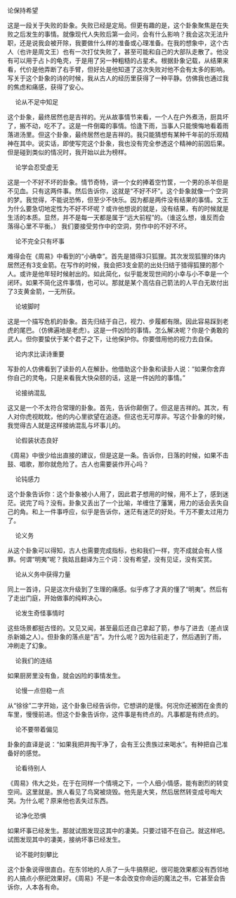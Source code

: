论保持希望

这是一段关于失败的卦象。失败已经是定局。但更有趣的是，这个卦象聚焦是在失败之后发生的事情。就像现代人失败后第一会问，会有什么影响？我会这次无法升职，还是说我会被开除，我要做什么样的准备或心理准备。在我的想象中，这个古人（也许是周文王）也有一次打仗失败了，甚至可能和自己的大部队走散了。他没有可以用于占卜的龟壳，于是用了另一种粗糙的占星术。根据卦象记载，从结果来看，代价是他弄断了右手臂，但好处是他知道了这次失败对他不会有太多的影响。
写关于这个卦象的诗的时候，我从古人的经历里获得了一种平静。仿佛我也通过我的焦虑和痛感，获得了安心。


 
论从不足中知足

这个卦象，最终居然也是吉祥的。光从故事情节来看，一个人在户外煮汤，厨具坏了，搬不动，吃不了。这是一件倒霉的事情。恰逢下雨，当事人只能懊悔地看着雨落进汤里。但这个卦象，最终居然也是吉祥的。我只能猜想有某种千年前的乐观精神在其中。说实话，即使写完这个卦象，我也没有完全参透这个精神的前因后果。但是碰到类似的情况时，我开始以此为榜样。


 
论学会忍受虚无

这是一个不好不坏的卦象。情节奇特，讲一个女的捧着空竹筐，一个男的杀羊但是不见血。只有这两件事。然后告诉你，这就是“不好不坏”。这个卦象就像一个空洞的梦。我觉得，不能说恐怖，但至少不快乐。因为都是两件没有结果的事情。文王为什么要急切地定性为不好不坏呢？或许他想说的就是，没有结果，有的时候就是生活的本质。显然，并不是每一天都是属于“远大前程”的。（谁这么想，谁反而会落得心里不平衡。） 我们要接受劳作中的空洞，劳作中的不好不坏。


 
论不完全只有坏事

难得会在《周易》中看到的“小确幸”。首先是猎得3只狐狸。其次发现狐狸的体内居然还有3支金箭。在写作的时候，我会把3支金箭的出处归结于猎得狐狸的那个人。或许是他年轻时候射出的。如此简化，似乎能发现世间的小幸与小不幸是一个闭环。如果不简化这件事情，也可以。那就是某个高估自己箭法的人平白无故付出了3支黄金箭，一无所获。


 
论坡脚时

这是一个描写危机的卦象。首先归结于自己，视力、步履都有限。因此容易踩到老虎的尾巴。（仿佛遍地是老虎）。这是一件凶险的事情。怎么解决呢？你是个勇敢的武人。但你要蛰伏于某个君子之下，让他保护你。你要借用他的视力去自保。


 
论内求比读诗重要

写卦的人仿佛看到了读卦的人在解卦。他借助这个卦象和读卦人说：“如果你舍弃你自己的灵龟，只是来看我大快朵颐的话，这是一件凶险的事情。”


 
论接纳混乱

这又是一个不太符合常理的卦象。首先，告诉你颠倒了。但这是吉祥的。其次，有人对你虎视眈眈，他的内心里欲望在追逐。但这也无可厚非。写这个卦象的时候，我觉得古人就是这样接纳混乱与坏事儿的。


 
论假装状态良好

《周易》中很少给出直接的建议，但是这是一条。告诉你，日落的时候，如果不击鼓、唱歌，那你就危险了。古人也需要装作开心吗？


 
论钝感力

这个卦象告诉你：这个卦象被小人用了，因此君子想用的时候，用不上了，感到迷茫。说完了吗？没有。卦象又丢出了一个比喻，羊缠住了藩篱，用力的话会丢失自己的角。和上一件事呼应，似乎是告诉你，迷茫有迷茫的好处。千万不要太过用力了。


 
论义务

从这个卦象可以得知，古人也需要完成指标，也和我们一样，完不成就会有人怪罪。何谓“明夷”呢？我姑且翻译为三个词：没有希望，没有见证，没有奖赏。

 
论从义务中获得力量

同上一首诗，只是这次升级到了生理的痛感。似乎疼了才真的懂了“明夷”。然后有了走出门庭，开始做事的纯粹决心。


 
论发生奇怪事情时

这些场景都挺古怪的。又见又闻，甚至最后还自己拿起了箭，参与了进去（差点误杀新婚之人）。但卦象的落点是“吉”。为什么呢？因为往前走了，然后遇到了雨，冲刷走了幻象。

 
论我们的连结

如果厨房里没有鱼，就会凶险的事情发生。


 
论慢一点但稳一点

从“徐徐”二字开始，这个卦象已经告诉你，它想讲的是慢。何况你还被困在金贵的车里，慢慢前进。但这个卦象告诉你，这件事是有终点的。凡事都是有终点的。


 
论不要带着偏见

卦象的直译是说：“如果我把井掏干净了，会有王公贵族过来喝水”。有种把自己准备好的感觉。


 
论看待别人

《周易》伟大之处，在于在同样一个情境之下，一个人细小情感，能有剧烈的转变空间。这里就是。旅人看见了鸟窝被烧毁。他先是大笑，然后居然转变成号啕大哭。为什么呢？原来他也丢失过东西。


 
论净化恐惧

如果坏事已经发生。那就试图发现这其中的凄美。只要过错不在自己。就这样吧。试图发现其中的凄美，接纳坏事已经发生。


 
论不能时刻攀比

这个卦象说得很直白。在东邻地的人杀了一头牛搞祭祀，很可能效果都没有西邻地的人搞点小祭祀效果好。《周易》不是一本会改变你命运的魔法之书，它甚至会告诉你，人本各有命。




